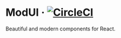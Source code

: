 # ModUI &middot; [![CircleCI](https://circleci.com/gh/ergilaze/react-mod-ui/tree/master.svg?style=svg)](https://circleci.com/gh/ergilaze/react-mod-ui/tree/master)

Beautiful and modern components for React.
